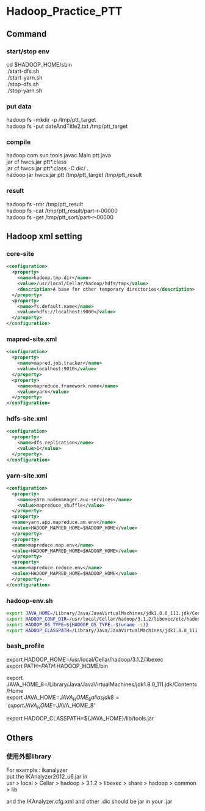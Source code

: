 # Hadoop_Practice_PTT

## Command

### start/stop env

cd $HADOOP_HOME/sbin  
./start-dfs.sh  
./start-yarn.sh  
./stop-dfs.sh  
./stop-yarn.sh  

### put data

hadoop fs -mkdir -p /tmp/ptt_target  
hadoop fs -put dateAndTitle2.txt /tmp/ptt_target  

### compile

hadoop com.sun.tools.javac.Main ptt.java  
jar cf hwcs.jar ptt*.class  
jar cf hwcs.jar ptt*.class -C dic/ .  
hadoop jar hwcs.jar ptt  /tmp/ptt_target /tmp/ptt_result  

### result

hadoop fs -rmr /tmp/ptt_result  
hadoop fs -cat /tmp/ptt_result/part-r-00000  
hadoop fs -get /tmp/ptt_sort/part-r-00000  

## Hadoop xml setting  

### core-site  

```xml
<configuration>
  <property>
    <name>hadoop.tmp.dir</name>
    <value>/usr/local/Cellar/hadoop/hdfs/tmp</value>
    <description>A base for other temporary directories</description>
  </property>
  <property>
    <name>fs.default.name</name>
    <value>hdfs://localhost:9000</value>
  </property>
</configuration>
```

### mapred-site.xml  

```xml
<configuration>
  <property>
    <name>mapred.job.tracker</name>
    <value>localhost:9010</value>
  </property>
  <property>
    <name>mapreduce.framework.name</name>
    <value>yarn</value>
  </property>
</configuration>
```

### hdfs-site.xml

```xml
<configuration>
  <property>
    <name>dfs.replication</name>
    <value>1</value>
  </property>
</configuration>
```

### yarn-site.xml

```xml
<configuration>
  <property>
    <name>yarn.nodemanager.aux-services</name>
    <value>mapreduce_shuffle</value>
  </property>
  <property>
  <name>yarn.app.mapreduce.am.env</name>
  <value>HADOOP_MAPRED_HOME=$HADOOP_HOME</value>
  </property>
  <property>
  <name>mapreduce.map.env</name>
  <value>HADOOP_MAPRED_HOME=$HADOOP_HOME</value>
  </property>
  <property>
  <name>mapreduce.reduce.env</name>
  <value>HADOOP_MAPRED_HOME=$HADOOP_HOME</value>
  </property>
</configuration>
```

### hadoop-env.sh

```sh
export JAVA_HOME=/Library/Java/JavaVirtualMachines/jdk1.8.0_111.jdk/Contents/Home
export HADOOP_CONF_DIR=/usr/local/Cellar/hadoop/3.1.2/libexec/etc/hadoop
export HADOOP_OS_TYPE=${HADOOP_OS_TYPE:-$(uname -s)}
export HADOOP_CLASSPATH=/Library/Java/JavaVirtualMachines/jdk1.8.0_111.jdk/Contents/Home/lib/tools.jar
```

### bash_profile  

export HADOOP_HOME=/usr/local/Cellar/hadoop/3.1.2/libexec  
export PATH=$PATH:$HADOOP_HOME/bin  

export JAVA_HOME_8=/Library/Java/JavaVirtualMachines/jdk1.8.0_111.jdk/Contents/Home  
export JAVA_HOME=$JAVA_HOME_8  
alias jdk8='export JAVA_HOME=$JAVA_HOME_8'  

export HADOOP_CLASSPATH=${JAVA_HOME}/lib/tools.jar  

## Others  

### 使用外部library

For example : ikanalyzer  
put the IKAnalyzer2012_u6.jar in  
⁨usr⁩ > ⁨local⁩ > ⁨Cellar⁩ >⁨ hadoop⁩ > ⁨3.1.2⁩ > ⁨libexec⁩ > ⁨share⁩ > ⁨hadoop⁩ >  common⁩  > lib
  
and the IKAnalyzer.cfg.xml and other .dic should be jar in your .jar  
